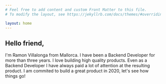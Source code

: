 ```yaml
---
# Feel free to add content and custom Front Matter to this file.
# To modify the layout, see https://jekyllrb.com/docs/themes/#overriding-theme-defaults

layout: home
---
```


## Hello friend,

I'm Ramon Villalonga from Mallorca. I have been a Backend Developer for more than three years.
I love building high quality products. Even as a Backend Developer I have always paid a lot of attention at the resulting product.
I am commited to build a great product in 2020, let's see how things go!

